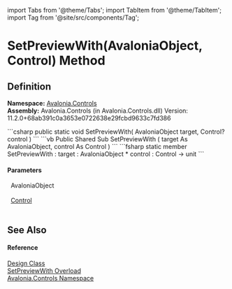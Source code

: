 import Tabs from '@theme/Tabs'; 
import TabItem from '@theme/TabItem'; 
import Tag from '@site/src/components/Tag'; 

# SetPreviewWith(AvaloniaObject, Control) Method




## Definition
**Namespace:** <a href="N_Avalonia_Controls">Avalonia.Controls</a>  
**Assembly:** Avalonia.Controls (in Avalonia.Controls.dll) Version: 11.2.0+68ab391c0a3653e0722638e29fcbd9633c7fd386

<Tabs groupId="api-code-preview">
<TabItem value="csharp" label="C#">
```csharp
public static void SetPreviewWith(
	AvaloniaObject target,
	Control? control
)
```
</TabItem>
<TabItem value="vb" label="VB">
```vb
Public Shared Sub SetPreviewWith ( 
	target As AvaloniaObject,
	control As Control
)
```
</TabItem>
<TabItem value="fsharp" label="F#">
```fsharp
static member SetPreviewWith : 
        target : AvaloniaObject * 
        control : Control -> unit 
```
</TabItem>
</Tabs>



#### Parameters
<dl><dt>  AvaloniaObject</dt><dd> </dd><dt>  <a href="T_Avalonia_Controls_Control">Control</a></dt><dd> </dd></dl>

## See Also


#### Reference
<a href="T_Avalonia_Controls_Design">Design Class</a>  
<a href="Overload_Avalonia_Controls_Design_SetPreviewWith">SetPreviewWith Overload</a>  
<a href="N_Avalonia_Controls">Avalonia.Controls Namespace</a>  
